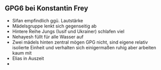 ## GPG6 bei Konstantin Frey

- Sifan empfindlich ggü. Lautstärke 
- Mädelsgruppe lenkt sich gegenseitig ab
- Hintere Reihe Jungs (Iusif und Ukrainer) schlafen viel 
- Nehayesh füllt für alle Wasser auf
- Zwei mädels hinten zentral mögen GPG nicht, sind eigene relativ isolierte Einheit und verhalten sich einigermaßen ruhig aber arbeiten kaum mit 
- Elias in Auszeit
- 
